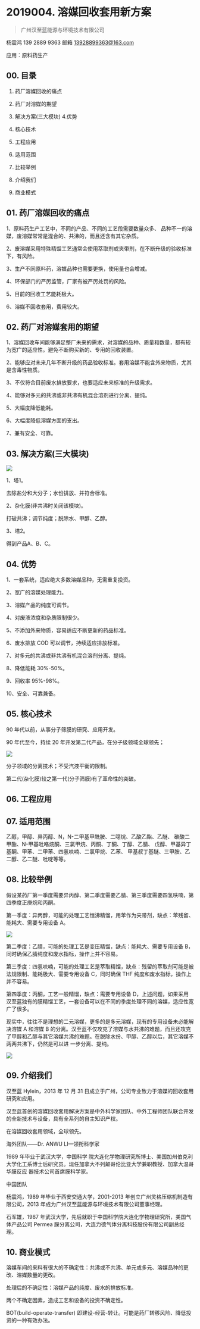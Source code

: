 # 2019004. 溶媒回收套用新方案
> 广州汉至蓝能源与环境技术有限公司

杨震鸿 139 2889 9363 邮箱 13928899363@163.com

应用：原料药生产

## 00. 目录

1. 药厂溶媒回收的痛点 

2. 药厂对溶媒的期望

3. 解决方案(三大模块) 4.优势

5. 核心技术

6. 工程应用

7. 适用范围 

8. 比较举例 

9. 介绍我们 

10. 商业模式

## 01. 药厂溶媒回收的痛点

1、原料药生产工艺中，不同的产品、不同的工艺段需要数量众多、 品种不一的溶媒，废溶媒常常是混合的、共沸的，而且还含有其它杂质。

2、废溶媒采用特殊精馏工艺通常会使用萃取剂或夹带剂，在不断升级的验收标准下，有风险。

3、生产不同原料药，溶媒品种也需要更换，使用量也会增减。 

4、环保部门的严厉监管，厂家有被严厉处罚的风险。 

5、目前的回收工艺能耗极大。 

6、溶媒不回收套用，费用较大。

## 02. 药厂对溶媒套用的期望

1、溶媒回收车间能够满足整厂未来的需求，对溶媒的品种、质量和数量，都有较为宽广的适应性。避免不断购买新的、专用的回收装置。

2、能够应对未来几年不断升级的药品验收标准。套用溶媒不能含外来物质，尤其是含毒性物质。

3、不仅符合目前废水排放要求，也要适应未来标准的升级需求。 

4、能够对多元的共沸或非共沸有机混合溶剂进行分离、提纯。 

5、大幅度降低能耗。

6、大幅度降低溶媒方面的支出。

7、兼有安全、可靠。

## 03. 解决方案(三大模块)

![](https://raw.githubusercontent.com/dalong0514/selfstudy/master/图片链接/工程培训/2019013.PNG)

1、塔1。

去除盐分和大分子；水份排放、并符合标准。

2、杂化膜(非共沸时关闭该模块)。

打破共沸；调节纯度；脱除水、甲醇、乙醇。

3、塔2。

得到产品A、B、C。

## 04. 优势

 1、一套系统，适应绝大多数溶媒品种，无需重复投资。
 
2、宽广的溶媒处理能力。 

3、溶媒产品的纯度可调节。 

4、对废液浓度和杂质限制很少。 

5、不添加外来物质，容易适应不断更新的药品标准。

6、废水排放 COD 可以调节，持续适应排放标准。 

7、对多元的共沸或非共沸有机混合溶剂分离、提纯。 

8、降低能耗 30%-50%。

9、回收率 95%-98%。 

10、安全、可靠兼备。

## 05. 核心技术

90 年代以前，从事分子筛膜的研究、应用开发。 

90 年代至今，持续 20 年开发第二代产品，在分子级领域全球领先；

![](https://raw.githubusercontent.com/dalong0514/selfstudy/master/图片链接/工程培训/2019014.PNG)

分子领域的分离技术；不受汽液平衡的限制。

第二代(杂化膜)较之第一代(分子筛膜)有了革命性的突破。

## 06. 工程应用

## 07. 适用范围

乙醇，甲醇、异丙醇、N，N-二甲基甲酰胺、二噁烷、乙酸乙酯、乙醚、 碳酸二甲酯、N-甲基吡咯烷酮、三氯甲烷、丙酮、丁酮、丁醇、乙腈、 戊醇、甲基异丁基酮、甲苯、二甲苯、四氢呋喃、二氯甲烷、乙苯、 甲基叔丁基醚、三甲胺、乙二醇、乙二醚、吡啶等等。
 
## 08. 比较举例

假设某药厂第一季度需要异丙醇、第二季度需要乙腈、第三季度需要四氢呋喃，第四季度正庚烷和丙酮。

第一季度：异丙醇，可能的处理工艺恒沸精馏，用苯作为夹带剂，缺点：苯残留、 能耗大、需要专用设备 A。

![](https://raw.githubusercontent.com/dalong0514/selfstudy/master/图片链接/工程培训/2019015.PNG)

第二季度：乙腈，可能的处理工艺是变压精馏，缺点：能耗大、需要专用设备 B，同时确保乙腈纯度和废水指标，操作上并不容易。

第三季度：四氢呋喃，可能的处理工艺是萃取精馏，缺点：残留的萃取剂可能是被法规限制、能耗极大、需要专用设备 C，同时确保 THF 纯度和废水指标，操作上并不容易。

第四季度：丙酮，工艺一般精馏，缺点：需要专用设备 D，上述问题，如果采用汉至蓝独有的膜精馏工艺，一套设备可以在不同的季度处理不同的溶媒，适应性宽广了很多。

现实中，往往不是理想的二元溶媒，更多的是多元溶媒，现有的专用设备未必能解决溶媒 A 和溶媒 B 的分离。汉至蓝不仅攻克了溶媒与水共沸的难题，而且还攻克了甲醇和乙醇与其它溶媒共沸的难题。在脱除水份、甲醇、乙醇以后，其它溶媒不两两共沸下，仍然是可以进 一步分离、提纯。

![](https://raw.githubusercontent.com/dalong0514/selfstudy/master/图片链接/工程培训/2019016.PNG)

## 09. 介绍我们

汉至蓝 Hylein，2013 年 12 月 31 日成立于广州，公司专业致力于溶媒的回收套用研究和应用。

汉至蓝首创的溶媒回收套用解决方案是中外科学家团队、中外工程师团队联合开发的全新技术与设备，具有全系列的自主知识产权。

在溶媒回收套用领域，全球领先。

海外团队——Dr. ANWU LI—领衔科学家

1989 年毕业于武汉大学，中国科学 院大连化学物理研究所博士、美国加州伯克利大学化工系博士后研究员。现任加拿大不列颠哥伦比亚大学兼职教授、加拿大温哥华膜反应 器技术公司首席膜科学家。

中国团队

杨震鸿，1989 年毕业于西安交通大学，2001-2013 年创立广州灵格压缩机制造有限公司，2013 年成为广州汉至蓝能源与环境技术有限公司董事经理。

石军雄，1987 年武汉大学，先后就职于中国科学院大连化学物理研究所，美国气体产品公司 Permea 膜分离公司，大连力德气体分离科技股份有限公司副总经理。

## 10. 商业模式

溶媒车间的来料有很大的不确定性：共沸或不共沸、单元或多元、溶媒品种的更改、溶媒数量的更改。

处理后的不确定性：溶媒产品的纯度、废水的排放标准。

两个不确定因素，造成工艺和设备的投资不确定性。

BOT(build-operate-transfer) 即建设-经营-转让。可能是药厂转移风险、降低投资的一种有效办法。
